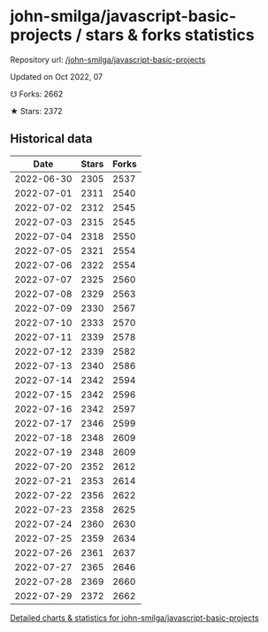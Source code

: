# john-smilga/javascript-basic-projects / stars & forks statistics

Repository url: [/john-smilga/javascript-basic-projects](https://github.com/john-smilga/javascript-basic-projects)

Updated on Oct 2022, 07

☋ Forks: 2662

★ Stars: 2372

## Historical data
| Date | Stars | Forks |
|------|-------|-------|
| 2022-06-30 | 2305 | 2537 | 
| 2022-07-01 | 2311 | 2540 | 
| 2022-07-02 | 2312 | 2545 | 
| 2022-07-03 | 2315 | 2545 | 
| 2022-07-04 | 2318 | 2550 | 
| 2022-07-05 | 2321 | 2554 | 
| 2022-07-06 | 2322 | 2554 | 
| 2022-07-07 | 2325 | 2560 | 
| 2022-07-08 | 2329 | 2563 | 
| 2022-07-09 | 2330 | 2567 | 
| 2022-07-10 | 2333 | 2570 | 
| 2022-07-11 | 2339 | 2578 | 
| 2022-07-12 | 2339 | 2582 | 
| 2022-07-13 | 2340 | 2586 | 
| 2022-07-14 | 2342 | 2594 | 
| 2022-07-15 | 2342 | 2596 | 
| 2022-07-16 | 2342 | 2597 | 
| 2022-07-17 | 2346 | 2599 | 
| 2022-07-18 | 2348 | 2609 | 
| 2022-07-19 | 2348 | 2609 | 
| 2022-07-20 | 2352 | 2612 | 
| 2022-07-21 | 2353 | 2614 | 
| 2022-07-22 | 2356 | 2622 | 
| 2022-07-23 | 2358 | 2625 | 
| 2022-07-24 | 2360 | 2630 | 
| 2022-07-25 | 2359 | 2634 | 
| 2022-07-26 | 2361 | 2637 | 
| 2022-07-27 | 2365 | 2646 | 
| 2022-07-28 | 2369 | 2660 | 
| 2022-07-29 | 2372 | 2662 | 


[Detailed charts & statistics for john-smilga/javascript-basic-projects](https://reviewgithub.com/rep/john-smilga/javascript-basic-projects)

